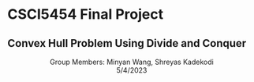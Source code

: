 # CSCI5454 Final Project

## Convex Hull Problem Using Divide and Conquer

<div align="center"> Group Members: Minyan Wang, Shreyas Kadekodi

<div align="center"> 5/4/2023
